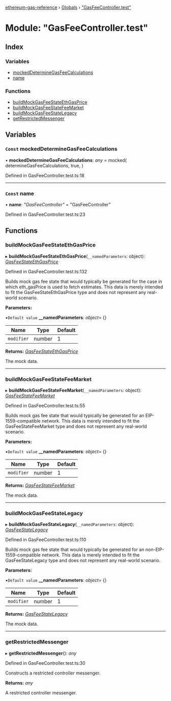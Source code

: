 [ethereum-gas-reference](../README.md) › [Globals](../globals.md) › ["GasFeeController.test"](_gasfeecontroller_test_.md)

# Module: "GasFeeController.test"

## Index

### Variables

* [mockedDetermineGasFeeCalculations](_gasfeecontroller_test_.md#const-mockeddeterminegasfeecalculations)
* [name](_gasfeecontroller_test_.md#const-name)

### Functions

* [buildMockGasFeeStateEthGasPrice](_gasfeecontroller_test_.md#buildmockgasfeestateethgasprice)
* [buildMockGasFeeStateFeeMarket](_gasfeecontroller_test_.md#buildmockgasfeestatefeemarket)
* [buildMockGasFeeStateLegacy](_gasfeecontroller_test_.md#buildmockgasfeestatelegacy)
* [getRestrictedMessenger](_gasfeecontroller_test_.md#getrestrictedmessenger)

## Variables

### `Const` mockedDetermineGasFeeCalculations

• **mockedDetermineGasFeeCalculations**: *any* = mocked(
  determineGasFeeCalculations,
  true,
)

Defined in GasFeeController.test.ts:18

___

### `Const` name

• **name**: *"GasFeeController"* = "GasFeeController"

Defined in GasFeeController.test.ts:23

## Functions

###  buildMockGasFeeStateEthGasPrice

▸ **buildMockGasFeeStateEthGasPrice**(`__namedParameters`: object): *[GasFeeStateEthGasPrice](_gasfeecontroller_.md#gasfeestateethgasprice)*

Defined in GasFeeController.test.ts:132

Builds mock gas fee state that would typically be generated for the case in which eth_gasPrice is
used to fetch estimates. This data is merely intended to fit the GasFeeStateEthGasPrice type and
does not represent any real-world scenario.

**Parameters:**

▪`Default value`  **__namedParameters**: *object*= {}

Name | Type | Default |
------ | ------ | ------ |
`modifier` | number | 1 |

**Returns:** *[GasFeeStateEthGasPrice](_gasfeecontroller_.md#gasfeestateethgasprice)*

The mock data.

___

###  buildMockGasFeeStateFeeMarket

▸ **buildMockGasFeeStateFeeMarket**(`__namedParameters`: object): *[GasFeeStateFeeMarket](_gasfeecontroller_.md#gasfeestatefeemarket)*

Defined in GasFeeController.test.ts:55

Builds mock gas fee state that would typically be generated for an EIP-1559-compatible network.
This data is merely intended to fit the GasFeeStateFeeMarket type and does not represent any
real-world scenario.

**Parameters:**

▪`Default value`  **__namedParameters**: *object*= {}

Name | Type | Default |
------ | ------ | ------ |
`modifier` | number | 1 |

**Returns:** *[GasFeeStateFeeMarket](_gasfeecontroller_.md#gasfeestatefeemarket)*

The mock data.

___

###  buildMockGasFeeStateLegacy

▸ **buildMockGasFeeStateLegacy**(`__namedParameters`: object): *[GasFeeStateLegacy](_gasfeecontroller_.md#gasfeestatelegacy)*

Defined in GasFeeController.test.ts:110

Builds mock gas fee state that would typically be generated for an non-EIP-1559-compatible
network. This data is merely intended to fit the GasFeeStateLegacy type and does not represent
any real-world scenario.

**Parameters:**

▪`Default value`  **__namedParameters**: *object*= {}

Name | Type | Default |
------ | ------ | ------ |
`modifier` | number | 1 |

**Returns:** *[GasFeeStateLegacy](_gasfeecontroller_.md#gasfeestatelegacy)*

The mock data.

___

###  getRestrictedMessenger

▸ **getRestrictedMessenger**(): *any*

Defined in GasFeeController.test.ts:30

Constructs a restricted controller messenger.

**Returns:** *any*

A restricted controller messenger.
